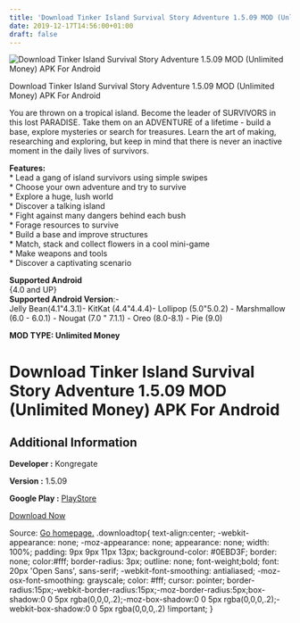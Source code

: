 ```yaml
---
title: 'Download Tinker Island Survival Story Adventure 1.5.09 MOD (Unlimited Money) APK For Android'
date: 2019-12-17T14:56:00+01:00
draft: false
---
```


![Download Tinker Island Survival Story Adventure 1.5.09 MOD (Unlimited Money) APK For Android](https://i1.wp.com/apkhome.net/wp-content/uploads/2019/12/Tinker-Island-Survival-Story-Adventure-1.5.09-MOD-Unlimited-Money.png "Download Tinker Island Survival Story Adventure 1.5.09 MOD (Unlimited Money) APK For Android")

  

Download Tinker Island Survival Story Adventure 1.5.09 MOD (Unlimited Money) APK For Android

You are thrown on a tropical island. Become the leader of SURVIVORS in this lost PARADISE. Take them on an ADVENTURE of a lifetime - build a base, explore mysteries or search for treasures. Learn the art of making, researching and exploring, but keep in mind that there is never an inactive moment in the daily lives of survivors.

**Features:**  
\* Lead a gang of island survivors using simple swipes  
\* Choose your own adventure and try to survive  
\* Explore a huge, lush world  
\* Discover a talking island  
\* Fight against many dangers behind each bush  
\* Forage resources to survive  
\* Build a base and improve structures  
\* Match, stack and collect flowers in a cool mini-game  
\* Make weapons and tools  
\* Discover a captivating scenario

**Supported Android**  
{4.0 and UP}  
**Supported Android Version**:-  
Jelly Bean(4.1"4.3.1)- KitKat (4.4"4.4.4)- Lollipop (5.0"5.0.2) - Marshmallow (6.0 - 6.0.1) - Nougat (7.0 " 7.1.1) - Oreo (8.0-8.1) - Pie (9.0)

**MOD TYPE: Unlimited Money**

Download Tinker Island Survival Story Adventure 1.5.09 MOD (Unlimited Money) APK For Android
=============================================================================================

Additional Information
----------------------

**Developer :** Kongregate

**Version :** 1.5.09

**Google Play :** [PlayStore](https://play.google.com/store/apps/details?id=com.kongregate.mobile.tinkerisland.google)

  

[Download Now](https://store4app.co/post/download-tinker-island-survival-story-adventure-1-5-09-mod-unlimited-money-apk-for-android_1576567014)

  
Source: [Go homepage.](https://store4app.co/post/download-tinker-island-survival-story-adventure-1-5-09-mod-unlimited-money-apk-for-android_1576567014) .downloadtop{ text-align:center; -webkit-appearance: none; -moz-appearance: none; appearance: none; width: 100%; padding: 9px 9px 11px 13px; background-color: #0EBD3F; border: none; color:#fff; border-radius: 3px; outline: none; font-weight;bold; font: 20px 'Open Sans', sans-serif; -webkit-font-smoothing: antialiased; -moz-osx-font-smoothing: grayscale; color: #fff; cursor: pointer; border-radius:15px;-webkit-border-radius:15px;-moz-border-radius:5px;box-shadow:0 0 5px rgba(0,0,0,.2);-moz-box-shadow:0 0 5px rgba(0,0,0,.2);-webkit-box-shadow:0 0 5px rgba(0,0,0,.2) !important; }